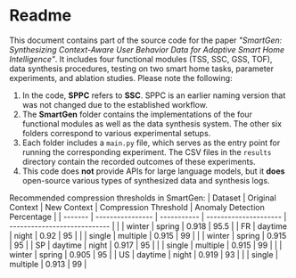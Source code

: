 # Readme

This document contains part of the source code for the paper *"SmartGen: Synthesizing Context-Aware User Behavior Data for Adaptive Smart Home Intelligence"*. It includes four functional modules (TSS, SSC, GSS, TOF), data synthesis procedures, testing on two smart home tasks, parameter experiments, and ablation studies. Please note the following:

1. In the code, **SPPC** refers to **SSC**. SPPC is an earlier naming version that was not changed due to the established workflow.
2. The **SmartGen** folder contains the implementations of the four functional modules as well as the data synthesis system. The other six folders correspond to various experimental setups.
3. Each folder includes a `main.py` file, which serves as the entry point for running the corresponding experiment. The CSV files in the `results` directory contain the recorded outcomes of these experiments.
4. This code does **not** provide APIs for large language models, but it **does** open-source various types of synthesized data and synthesis logs.

Recommended compression thresholds in SmartGen:
| Dataset | Original Context | New Context | Compression Threshold | Anomaly Detection Percentage |
| ------- | ---------------- | ----------- | --------------------- | ---------------------------- |
|         | winter           | spring      | 0.918                 | 95.5                         |
| FR      | daytime          | night       | 0.92                  | 95                           |
|         | single           | multiple    | 0.915                 | 99                           |
|         | winter           | spring      | 0.915                 | 95                           |
| SP      | daytime          | night       | 0.917                 | 95                           |
|         | single           | multiple    | 0.915                 | 99                           |
|         | winter           | spring      | 0.905                 | 95                           |
| US      | daytime          | night       | 0.919                 | 93                           |
|         | single           | multiple    | 0.913                 | 99                           |


